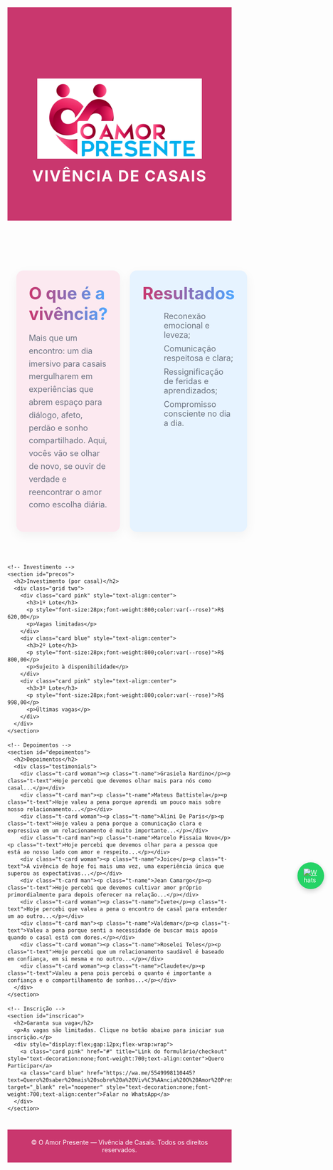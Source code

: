<html lang="pt-br">
<head>
  <meta charset="UTF-8" />
  <meta name="viewport" content="width=device-width, initial-scale=1" />
  <title>Vivência de Casais – O Amor Presente</title>
  <style>
    :root {
      --rose:#C9376E;
      --rose-light:#fce9f0;
      --blue:#4DA6FF;
      --blue-light:#e6f3ff;
      --ink:#1f2330;
      --soft:#6b7280;
      --bg:#fff;
      --success:#10B981;
    }

    body {margin:0;font-family:system-ui,-apple-system,Segoe UI,Roboto,Ubuntu,Arial;color:var(--ink);background:var(--bg)}

    header {
      background:var(--rose);
      text-align:center;
      padding:160px 24px 80px; /* aumentei muito o espaço de cima */
      color:#fff;
      position:relative;
      z-index:10;
    }

    header img.logo {
      max-height:180px;
      width:auto;
      display:block;
      margin:0 auto 18px;
    }

    header .badge {
      font-size:34px;
      font-weight:700;
      text-transform:uppercase;
      letter-spacing:.06em;
    }

    section {padding:56px 20px;max-width:1100px;margin:0 auto}

    h2 {
      font-size:38px;
      margin:0 0 18px;
      background: linear-gradient(90deg, var(--rose), var(--blue));
      -webkit-background-clip:text;
      -webkit-text-fill-color:transparent;
    }

    p {font-size:18px;line-height:1.6;color:var(--soft)}

    .grid {display:grid;gap:22px}
    @media(min-width:860px){.two{grid-template-columns:1fr 1fr}}

    .card {
      border-radius:16px;
      padding:28px;
      box-shadow:0 8px 24px rgba(0,0,0,.05);
    }
    .pink {background:var(--rose-light)}
    .blue {background:var(--blue-light)}

    ul{margin:0;padding-left:20px;color:var(--soft)}
    li{margin:10px 0;font-size:18px}
    .list-check li{list-style:none;position:relative;padding-left:28px}
    .list-check li:before{content:"✓";color:var(--success);font-weight:800;position:absolute;left:0;top:0}

    /* Depoimentos */
    .testimonials{display:grid;gap:18px}
    @media(min-width:860px){.testimonials{grid-template-columns:1fr 1fr}}
    .t-card{border-radius:16px;padding:20px;box-shadow:0 8px 24px rgba(0,0,0,.05)}
    .t-name{font-weight:700;margin:0 0 8px}
    .t-text{margin:0;line-height:1.5}
    .woman{background:var(--rose-light)}
    .man{background:var(--blue-light)}

    /* Botão flutuante WhatsApp */
    .whatsapp-float {
      position:fixed;
      right:20px;
      top:50%;
      transform:translateY(-50%);
      background:#25D366;
      color:#fff;
      border-radius:50%;
      width:60px;height:60px;
      display:flex;align-items:center;justify-content:center;
      box-shadow:0 4px 12px rgba(0,0,0,.2);
      z-index:1000;
    }
    .whatsapp-float img {width:32px;height:32px}

    footer {
      background:var(--rose);
      text-align:center;
      color:#fff;
      font-size:14px;
      padding:20px;
      margin-top:40px;
    }
  </style>
</head>
<body>

  <header>
    <img src="logo.png" alt="Logo O Amor Presente" class="logo">
    <div class="badge">Vivência de Casais</div>
  </header>

  <main>
    <!-- Seção O que é e Resultados -->
    <section id="sobre">
      <div class="grid two">
        <div class="card pink">
          <h2>O que é a vivência?</h2>
          <p>Mais que um encontro: um dia imersivo para casais mergulharem em experiências que abrem espaço para diálogo, afeto, perdão e sonho compartilhado. Aqui, vocês vão se olhar de novo, se ouvir de verdade e reencontrar o amor como escolha diária.</p>
        </div>
        <div class="card blue">
          <h2>Resultados</h2>
          <ul class="list-check">
            <li>Reconexão emocional e leveza;</li>
            <li>Comunicação respeitosa e clara;</li>
            <li>Ressignificação de feridas e aprendizados;</li>
            <li>Compromisso consciente no dia a dia.</li>
          </ul>
        </div>
      </div>
    </section>

    <!-- Investimento -->
    <section id="precos">
      <h2>Investimento (por casal)</h2>
      <div class="grid two">
        <div class="card pink" style="text-align:center">
          <h3>1º Lote</h3>
          <p style="font-size:28px;font-weight:800;color:var(--rose)">R$ 620,00</p>
          <p>Vagas limitadas</p>
        </div>
        <div class="card blue" style="text-align:center">
          <h3>2º Lote</h3>
          <p style="font-size:28px;font-weight:800;color:var(--rose)">R$ 800,00</p>
          <p>Sujeito à disponibilidade</p>
        </div>
        <div class="card pink" style="text-align:center">
          <h3>3º Lote</h3>
          <p style="font-size:28px;font-weight:800;color:var(--rose)">R$ 998,00</p>
          <p>Últimas vagas</p>
        </div>
      </div>
    </section>

    <!-- Depoimentos -->
    <section id="depoimentos">
      <h2>Depoimentos</h2>
      <div class="testimonials">
        <div class="t-card woman"><p class="t-name">Grasiela Nardino</p><p class="t-text">Hoje percebi que devemos olhar mais para nós como casal...</p></div>
        <div class="t-card man"><p class="t-name">Mateus Battistela</p><p class="t-text">Hoje valeu a pena porque aprendi um pouco mais sobre nosso relacionamento...</p></div>
        <div class="t-card woman"><p class="t-name">Alini De Paris</p><p class="t-text">Hoje valeu a pena porque a comunicação clara e expressiva em um relacionamento é muito importante...</p></div>
        <div class="t-card man"><p class="t-name">Marcelo Pissaia Novo</p><p class="t-text">Hoje percebi que devemos olhar para a pessoa que está ao nosso lado com amor e respeito...</p></div>
        <div class="t-card woman"><p class="t-name">Joice</p><p class="t-text">A vivência de hoje foi mais uma vez, uma experiência única que superou as expectativas...</p></div>
        <div class="t-card man"><p class="t-name">Jean Camargo</p><p class="t-text">Hoje percebi que devemos cultivar amor próprio primordialmente para depois oferecer na relação...</p></div>
        <div class="t-card woman"><p class="t-name">Ivete</p><p class="t-text">Hoje percebi que valeu a pena o encontro de casal para entender um ao outro...</p></div>
        <div class="t-card man"><p class="t-name">Valdemar</p><p class="t-text">Valeu a pena porque senti a necessidade de buscar mais apoio quando o casal está com dores.</p></div>
        <div class="t-card woman"><p class="t-name">Roselei Teles</p><p class="t-text">Hoje percebi que um relacionamento saudável é baseado em confiança, em si mesma e no outro...</p></div>
        <div class="t-card woman"><p class="t-name">Claudete</p><p class="t-text">Valeu a pena pois percebi o quanto é importante a confiança e o compartilhamento de sonhos...</p></div>
      </div>
    </section>

    <!-- Inscrição -->
    <section id="inscricao">
      <h2>Garanta sua vaga</h2>
      <p>As vagas são limitadas. Clique no botão abaixo para iniciar sua inscrição.</p>
      <div style="display:flex;gap:12px;flex-wrap:wrap">
        <a class="card pink" href="#" title="Link do formulário/checkout" style="text-decoration:none;font-weight:700;text-align:center">Quero Participar</a>
        <a class="card blue" href="https://wa.me/5549998110445?text=Quero%20saber%20mais%20sobre%20a%20Viv%C3%AAncia%20O%20Amor%20Presente" target="_blank" rel="noopener" style="text-decoration:none;font-weight:700;text-align:center">Falar no WhatsApp</a>
      </div>
    </section>
  </main>

  <a href="https://wa.me/5549998110445?text=Quero%20saber%20mais%20sobre%20a%20Viv%C3%AAncia%20O%20Amor%20Presente" class="whatsapp-float" target="_blank" rel="noopener">
    <img src="https://upload.wikimedia.org/wikipedia/commons/6/6b/WhatsApp.svg" alt="WhatsApp">
  </a>

  <footer>
    © O Amor Presente — Vivência de Casais. Todos os direitos reservados.
  </footer>

</body>
</html>
